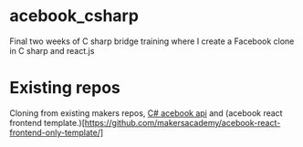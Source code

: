 # acebook_csharp
Final two weeks of C sharp bridge training where I create a Facebook clone in C sharp and react.js

# Existing repos
Cloning from existing makers repos, [C# acebook api](https://github.com/makersacademy/csharp-acebook-api/tree/main) and (acebook react frontend template.)[https://github.com/makersacademy/acebook-react-frontend-only-template/]
